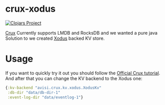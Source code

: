 # crux-xodus

[![Clojars Project](https://img.shields.io/clojars/v/avisi-apps/crux-xodus.svg)](https://clojars.org/avisi-apps/crux-xodus)

[Crux](https://github.com/juxt/crux) Currently supports LMDB and RocksDB and we wanted a pure java Solution to we created [Xodus](https://github.com/JetBrains/xodus) backed KV store.

# Usage

If you want to quickly try it out you should follow the [Official Crux tutorial](https://juxt.pro/crux/docs/configuration.html#standalone).
And after that you can change the KV backend to the Xodus one:

```clojure
{:kv-backend "avisi.crux.kv.xodus.XodusKv"
 :db-dir "data/db-dir-1"
 :event-log-dir "data/eventlog-1"}
```
